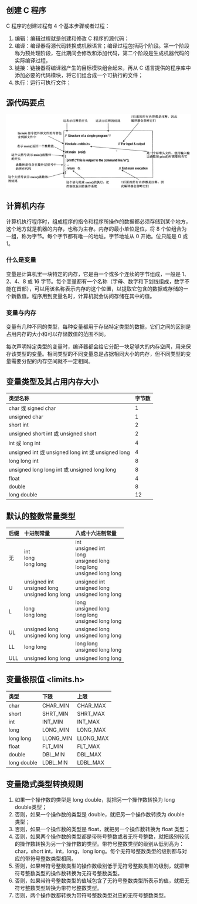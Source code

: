 ## 创建 C 程序
C 程序的创建过程有 4 个基本步骤或者过程：
1. 编辑：编辑过程就是创建和修改 C 程序的源代码；
2. 编译：编译器将源代码转换成机器语言；编译过程包括两个阶段。第一个阶段称为预处理阶段，在此期间会修改和添加代码，第二个阶段是生成机器代码的实际编译过程，
3. 链接：链接器将编译器产生的目标模块组合起来，再从 C 语言提供的程序库中添加必要的代码模块，将它们组合成一个可执行的文件；
4. 执行：运行可执行文件；

## 源代码要点
<img src='./imgs/elements-of-program.png'>

##  计算机内存
计算机执行程序时，组成程序的指令和程序所操作的数据都必须存储到某个地方，这个地方就是机器的内存，也称为主存。内存的最小单位是位，将 8 个位组合为一组，称为字节。每个字节都有唯一的地址。字节地址从 0 开始。位只能是 0 或 1。

### 什么是变量
变量是计算机里一块特定的内存，它是由一个或多个连续的字节组成，一般是 1、2、4、8 或 16 字节。每个变量都有一个名称（字母、数字和下划线组成，数字不能在首部），可以用该名称表示内存的这个位置，以提取它包含的数据或存储的一个新数值。程序用到变量名时，计算机就会访问存储在其中的值。

### 变量与内存
变量有几种不同的类型，每种变量都用于存储特定类型的数据，它们之间的区别是占用内存的大小和可以存储数值的范围不同。

每次声明特定类型的变量时，编译器都会给它分配一块足够大的内存空间，用来保存该类型的变量。相同类型的不同变量总是占据相同大小的内存，但不同类型的变量需要分配的内存空间就不一定相同。

## 变量类型及其占用内存大小
|类型名称|字节数|
|:-|:-|
|char 或 signed char|1|
|unsigned char|1|
|short int|2|
|unsigned short int 或 unsigned short|2|
|int 或 long int|4|
|unsigned int 或 unsigned long int 或 unsigned long|4|
|long long int|8|
|unsigned long long int 或 unsigned long long|8|
|float|4|
|double|8|
|long double|12|

## 默认的整数常量类型
|后缀|十进制常量|八或十六进制常量|
|:-|:-|:-|
|无|int<br>long<br>long long|int<br>unsigned int<br>long<br>unsigned long<br>long long<br>unsigned long long|
|U|unsigned int<br>unsigned long<br>unsigned long long|unsigned int<br>unsigned long<br>unsigned long long|
|L|long<br>long long|long<br>unsigned long<br>long long<br>unsigned long long|
|UL|unsigned long<br>unsigned long long|unsigned long<br>unsigned long long|
LL|long long|long long<br>unsigned long long|
ULL|unsigned long long|unsigned long long|

## 变量极限值 <limits.h>
|类型|下限|上限|
|:-|:-|:-|
|char|CHAR_MIN|CHAR_MAX|
|short|SHRT_MIN|SHRT_MAX|
|int|INT_MIN|INT_MAX|
|long|LONG_MIN|LONG_MAX|
|long long|LLONG_MIN|LLONG_MAX|
|float|FLT_MIN|FLT_MAX|
|double|DBL_MIN|DBL_MAX|
|long double|LDBL_MIN|LDBL_MAX|

## 变量隐式类型转换规则
1. 如果一个操作数的类型是 long double，就把另一个操作数转换为 long double类型；
2. 否则，如果一个操作数的类型是 double，就把另一个操作数转换为 double 类型；
3. 否则，如果一个操作数的类型是 float，就把另一个操作数转换为 float 类型；
4. 否则，如果两个操作数的类型都是带符号整数或者无符号整数，就把级别较低的操作数转换为另一个操作数的类型。带符号整数类型的级别从低到高为：char，short int，int，long，long long。每个无符号整数类型的级别都与对应的带符号整数类型相同。
5. 否则，如果带符号整数类型的操作数级别低于无符号整数类型的级别，就把带符号整数类型的操作数转换为无符号整数类型。
6. 否则，如果带符号整数类型的值域包含了无符号整数类型所表示的值，就把无符号整数类型转换为带符号整数类型。
7. 否则，两个操作数都转换为带符号整数类型对应的无符号整数类型。